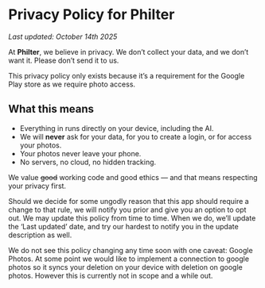 # Privacy Policy for Philter

_Last updated: October 14th 2025_

At **Philter**, we believe in privacy. We don’t collect your data, and we don’t want it. Please don’t send it to us.

This privacy policy only exists because it’s a requirement for the Google Play store as we require photo access.

## What this means
- Everything in runs directly on your device, including the AI.
- We will **never** ask for your data, for you to create a login, or for access your photos.
- Your photos never leave your phone.
- No servers, no cloud, no hidden tracking.

We value ~~good~~ working code and good ethics — and that means respecting your privacy first.

Should we decide for some ungodly reason that this app should require a change to that rule, we will notify you prior and give you an option to opt out.
We may update this policy from time to time. When we do, we’ll update the ‘Last updated’ date,  and try our hardest to notify you in the update description as well.

We do not see this policy changing any time soon with one caveat: Google Photos. At some point we would like to implement a connection to google photos so it syncs your deletion on your device with deletion on google photos. However this is currently not in scope and a while out.
